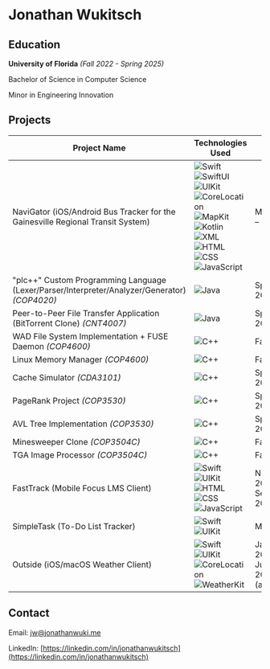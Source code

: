 # Jonathan Wukitsch

## Education
**University of Florida** *(Fall 2022 - Spring 2025)*

Bachelor of Science in Computer Science

Minor in Engineering Innovation

## Projects

| Project Name                                                    | Technologies Used                      | Date Range               |
|-----------------------------------------------------------------|----------------------------------------|--------------------------|
| NaviGator (iOS/Android Bus Tracker for the Gainesville Regional Transit System) |![Swift](https://img.shields.io/badge/Swift-grey) ![SwiftUI](https://img.shields.io/badge/SwiftUI-grey) ![UIKit](https://img.shields.io/badge/UIKit-grey) ![CoreLocation](https://img.shields.io/badge/CoreLocation-grey) ![MapKit](https://img.shields.io/badge/MapKit-grey) ![Kotlin](https://img.shields.io/badge/Kotlin-grey) ![XML](https://img.shields.io/badge/XML-grey) ![HTML](https://img.shields.io/badge/HTML-grey) ![CSS](https://img.shields.io/badge/CSS-grey) ![JavaScript](https://img.shields.io/badge/JavaScript-grey) | May 2023 – Present       |
| "plc++" Custom Programming Language (Lexer/Parser/Interpreter/Analyzer/Generator) _(COP4020)_                                                |![Java](https://img.shields.io/badge/Java-grey)                                        | Spring 2024                 |
| Peer-to-Peer File Transfer Application (BitTorrent Clone) _(CNT4007)_                                                |![Java](https://img.shields.io/badge/Java-grey)                                        | Spring 2024                 |
| WAD File System Implementation + FUSE Daemon _(COP4600)_                                                |![C++](https://img.shields.io/badge/C++-grey)                                        | Fall 2023                 |
| Linux Memory Manager _(COP4600)_                                                |![C++](https://img.shields.io/badge/C++-grey)                                        | Fall 2023                 |
| Cache Simulator _(CDA3101)_                                                |![C++](https://img.shields.io/badge/C++-grey)                                        | Spring 2023                 |
| PageRank Project _(COP3530)_                                                |![C++](https://img.shields.io/badge/C++-grey)                                        | Spring 2023                 |
| AVL Tree Implementation _(COP3530)_                                         |![C++](https://img.shields.io/badge/C++-grey)                                        | Spring 2023                 |
| Minesweeper Clone _(COP3504C)_                                             |![C++](https://img.shields.io/badge/C++-grey)                                        | Fall 2022                 |
| TGA Image Processor _(COP3504C)_                                             |![C++](https://img.shields.io/badge/C++-grey)                                        | Fall 2022                 |
| FastTrack (Mobile Focus LMS Client)                                   |![Swift](https://img.shields.io/badge/Swift-grey) ![UIKit](https://img.shields.io/badge/UIKit-grey) ![HTML](https://img.shields.io/badge/HTML-grey) ![CSS](https://img.shields.io/badge/CSS-grey) ![JavaScript](https://img.shields.io/badge/JavaScript-grey)                                        | November 2019 – September 2024  |
| SimpleTask (To-Do List Tracker)                                 |![Swift](https://img.shields.io/badge/Swift-grey) ![UIKit](https://img.shields.io/badge/UIKit-grey)                                        | May 2017                 |
| Outside (iOS/macOS Weather Client)                              |![Swift](https://img.shields.io/badge/Swift-grey) ![UIKit](https://img.shields.io/badge/UIKit-grey) ![CoreLocation](https://img.shields.io/badge/CoreLocation-grey) ![WeatherKit](https://img.shields.io/badge/WeatherKit-grey)                                       | January 2016 – June 2023 (acquired) |

## Contact
Email: [jw@jonathanwuki.me](mailto:jw@jonathanwuki.me)

LinkedIn: [https://linkedin.com/in/jonathanwukitsch](https://linkedin.com/in/jonathanwukitsch)
